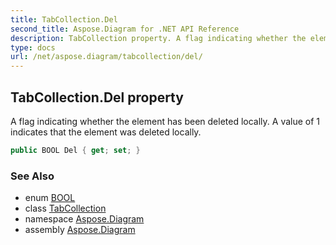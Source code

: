 ```yaml
---
title: TabCollection.Del
second_title: Aspose.Diagram for .NET API Reference
description: TabCollection property. A flag indicating whether the element has been deleted locally. A value of 1 indicates that the element was deleted locally
type: docs
url: /net/aspose.diagram/tabcollection/del/
---
```

## TabCollection.Del property

A flag indicating whether the element has been deleted locally. A value of 1 indicates that the element was deleted locally.

```csharp
public BOOL Del { get; set; }
```

### See Also

* enum [BOOL](../../bool/)
* class [TabCollection](../)
* namespace [Aspose.Diagram](../../tabcollection/)
* assembly [Aspose.Diagram](../../../)


